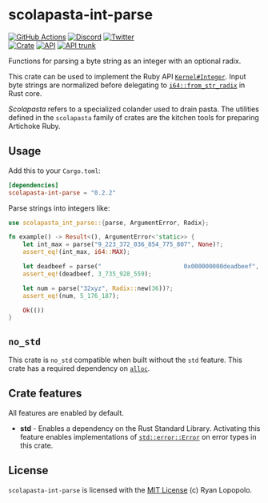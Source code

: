 # scolapasta-int-parse

[![GitHub Actions](https://github.com/artichoke/artichoke/workflows/CI/badge.svg)](https://github.com/artichoke/artichoke/actions)
[![Discord](https://img.shields.io/discord/607683947496734760)](https://discord.gg/QCe2tp2)
[![Twitter](https://img.shields.io/twitter/follow/artichokeruby?label=Follow&style=social)](https://twitter.com/artichokeruby)
<br>
[![Crate](https://img.shields.io/crates/v/scolapasta-int-parse.svg)](https://crates.io/crates/scolapasta-int-parse)
[![API](https://docs.rs/scolapasta-int-parse/badge.svg)](https://docs.rs/scolapasta-int-parse)
[![API trunk](https://img.shields.io/badge/docs-trunk-blue.svg)](https://artichoke.github.io/artichoke/scolapasta_int_parse/)

Functions for parsing a byte string as an integer with an optional radix.

This crate can be used to implement the Ruby API [`Kernel#Integer`]. Input byte
strings are normalized before delegating to [`i64::from_str_radix`] in Rust
core.

_Scolapasta_ refers to a specialized colander used to drain pasta. The utilities
defined in the `scolapasta` family of crates are the kitchen tools for preparing
Artichoke Ruby.

## Usage

Add this to your `Cargo.toml`:

```toml
[dependencies]
scolapasta-int-parse = "0.2.2"
```

Parse strings into integers like:

```rust
use scolapasta_int_parse::{parse, ArgumentError, Radix};

fn example() -> Result<(), ArgumentError<'static>> {
    let int_max = parse("9_223_372_036_854_775_807", None)?;
    assert_eq!(int_max, i64::MAX);

    let deadbeef = parse("                       0x000000000deadbeef", None)?;
    assert_eq!(deadbeef, 3_735_928_559);

    let num = parse("32xyz", Radix::new(36))?;
    assert_eq!(num, 5_176_187);

    Ok(())
}
```

## `no_std`

This crate is `no_std` compatible when built without the `std` feature. This
crate has a required dependency on [`alloc`].

## Crate features

All features are enabled by default.

- **std** - Enables a dependency on the Rust Standard Library. Activating this
  feature enables implementations of [`std::error::Error`] on error types in
  this crate.

## License

`scolapasta-int-parse` is licensed with the [MIT License](LICENSE) (c) Ryan
Lopopolo.

[`kernel#integer`]: https://ruby-doc.org/core-3.1.2/Kernel.html#method-i-Integer
[`i64::from_str_radix`]:
  https://doc.rust-lang.org/std/primitive.i64.html#method.from_str_radix
[`std::error::error`]: https://doc.rust-lang.org/std/error/trait.Error.html
[`alloc`]: https://doc.rust-lang.org/alloc/
